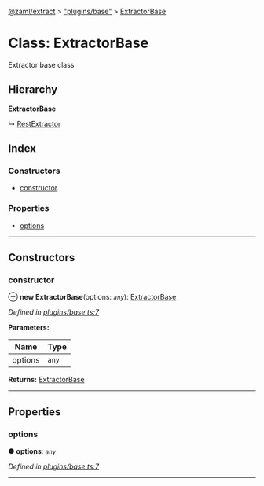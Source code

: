 [@zaml/extract](../README.md) > ["plugins/base"](../modules/_plugins_base_.md) > [ExtractorBase](../classes/_plugins_base_.extractorbase.md)

# Class: ExtractorBase

Extractor base class

## Hierarchy

**ExtractorBase**

↳  [RestExtractor](_plugins_rest_.restextractor.md)

## Index

### Constructors

* [constructor](_plugins_base_.extractorbase.md#constructor)

### Properties

* [options](_plugins_base_.extractorbase.md#options)

---

## Constructors

<a id="constructor"></a>

###  constructor

⊕ **new ExtractorBase**(options: *`any`*): [ExtractorBase](_plugins_base_.extractorbase.md)

*Defined in [plugins/base.ts:7](https://github.com/nexushubs/zaml-lang/blob/18f20d4/packages/zaml-extract/src/plugins/base.ts#L7)*

**Parameters:**

| Name | Type |
| ------ | ------ |
| options | `any` |

**Returns:** [ExtractorBase](_plugins_base_.extractorbase.md)

___

## Properties

<a id="options"></a>

###  options

**● options**: *`any`*

*Defined in [plugins/base.ts:7](https://github.com/nexushubs/zaml-lang/blob/18f20d4/packages/zaml-extract/src/plugins/base.ts#L7)*

___

